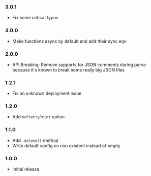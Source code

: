 ### 3.0.1

- Fix some critical typos

### 3.0.0

- Make functions async by default and add their sync eqv

### 2.0.0

- API Breaking: Remove supports for JSON comments during parse because it's known to break some really big JSON files

### 1.2.1

- Fix an unknown deployment issue

### 1.2.0

- Add `noPrettyPrint` option

### 1.1.0

- Add `.delete()` method
- Write default config on non existent instead of empty

### 1.0.0
 - Initial release
